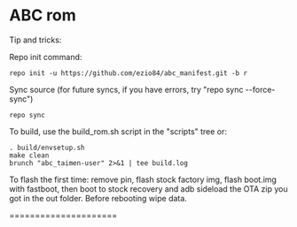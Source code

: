 ABC rom
=====================

Tip and tricks:

Repo init command:

	repo init -u https://github.com/ezio84/abc_manifest.git -b r

Sync source (for future syncs, if you have errors, try "repo sync --force-sync")

	repo sync

To build, use the build_rom.sh script in the "scripts" tree or:

	. build/envsetup.sh
	make clean
	brunch "abc_taimen-user" 2>&1 | tee build.log


To flash the first time: remove pin, flash stock factory img, flash boot.img with fastboot, then boot to stock recovery and adb sideload the OTA zip you got in the out folder. Before rebooting wipe data.


=====================
